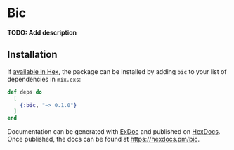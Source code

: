 # Bic

**TODO: Add description**

## Installation

If [available in Hex](https://hex.pm/docs/publish), the package can be installed
by adding `bic` to your list of dependencies in `mix.exs`:

```elixir
def deps do
  [
    {:bic, "~> 0.1.0"}
  ]
end
```

Documentation can be generated with [ExDoc](https://github.com/elixir-lang/ex_doc)
and published on [HexDocs](https://hexdocs.pm). Once published, the docs can
be found at <https://hexdocs.pm/bic>.

